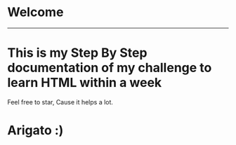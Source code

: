 # Welcome
---
<!-- .....qqqqq..... -->
# This is my Step By Step documentation of my challenge to learn HTML within a week
Feel free to star, Cause it helps a lot.
  
# Arigato :)

